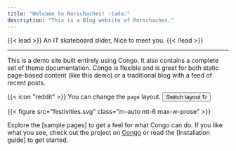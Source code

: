 ```yaml
---
title: "Welcome to Rorschaches! :tada:"
description: "This is a Blog website of Rorschaches."
---
```


{{< lead >}}
An IT skateboard slider, Nice to meet you.
{{< /lead >}}

----

This is a demo site built entirely using Congo. It also contains a complete set of theme documentation. Congo is flexible and is great for both static page-based content (like this demo) or a traditional blog with a feed of recent posts.

<div class="flex px-4 py-2 mb-8 text-base rounded-md bg-primary-100 dark:bg-primary-900">
  <span class="flex items-center pe-3 text-primary-400">
    {{< icon "reddit" >}}
  </span>
  <span class="flex items-center justify-between grow dark:text-neutral-300">
    <span class="prose dark:prose-invert">You can change the <code id="layout">page</code> layout.</span>
    <button
      id="switch-layout-button"
      class="px-4 !text-neutral !no-underline rounded-md bg-primary-600 hover:!bg-primary-500 dark:bg-primary-800 dark:hover:!bg-primary-700"
    >
      Switch layout &orarr;
    </button>
  </span>
</div>

{{< figure src="festivities.svg" class="m-auto mt-6 max-w-prose" >}}

Explore the [sample pages] to get a feel for what Congo can do. If you like what you see, check out the project on [Congo](https://github.com/jpanther/congo) or read the [Installation guide] to get started.
